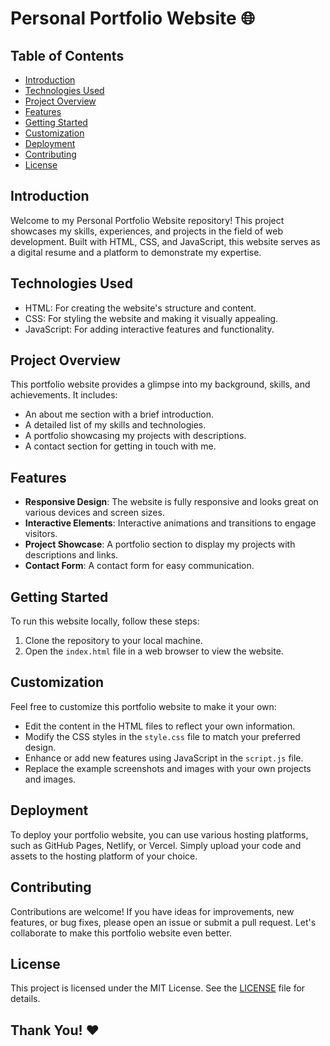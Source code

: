 # Personal Portfolio Website 🌐

## Table of Contents
- [Introduction](#introduction)
- [Technologies Used](#technologies-used)
- [Project Overview](#project-overview)
- [Features](#features)
- [Getting Started](#getting-started)
- [Customization](#customization)
- [Deployment](#deployment)
- [Contributing](#contributing)
- [License](#license)

## Introduction
Welcome to my Personal Portfolio Website repository! This project showcases my skills, experiences, and projects in the field of web development. Built with HTML, CSS, and JavaScript, this website serves as a digital resume and a platform to demonstrate my expertise.

## Technologies Used
- HTML: For creating the website's structure and content.
- CSS: For styling the website and making it visually appealing.
- JavaScript: For adding interactive features and functionality.

## Project Overview
This portfolio website provides a glimpse into my background, skills, and achievements. It includes:

- An about me section with a brief introduction.
- A detailed list of my skills and technologies.
- A portfolio showcasing my projects with descriptions.
- A contact section for getting in touch with me.

## Features
- **Responsive Design**: The website is fully responsive and looks great on various devices and screen sizes.
- **Interactive Elements**: Interactive animations and transitions to engage visitors.
- **Project Showcase**: A portfolio section to display my projects with descriptions and links.
- **Contact Form**: A contact form for easy communication.

## Getting Started
To run this website locally, follow these steps:

1. Clone the repository to your local machine.
2. Open the `index.html` file in a web browser to view the website.

## Customization
Feel free to customize this portfolio website to make it your own:

- Edit the content in the HTML files to reflect your own information.
- Modify the CSS styles in the `style.css` file to match your preferred design.
- Enhance or add new features using JavaScript in the `script.js` file.
- Replace the example screenshots and images with your own projects and images.

## Deployment
To deploy your portfolio website, you can use various hosting platforms, such as GitHub Pages, Netlify, or Vercel. Simply upload your code and assets to the hosting platform of your choice.

## Contributing
Contributions are welcome! If you have ideas for improvements, new features, or bug fixes, please open an issue or submit a pull request. Let's collaborate to make this portfolio website even better.

## License
This project is licensed under the MIT License. See the [LICENSE](LICENSE) file for details.

## Thank You! ❤️
